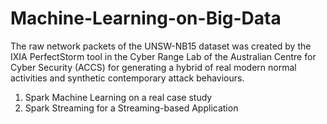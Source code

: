 # Machine-Learning-on-Big-Data

The raw network packets of the UNSW-NB15 dataset was created by the IXIA PerfectStorm tool in the Cyber Range Lab of the Australian Centre for Cyber Security (ACCS) for generating a hybrid of real modern normal activities and synthetic contemporary attack behaviours. 

1. Spark Machine Learning on a real case study
2. Spark Streaming for a Streaming-based Application
